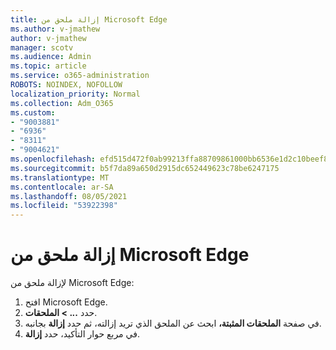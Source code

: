 ```yaml
---
title: إزالة ملحق من Microsoft Edge
ms.author: v-jmathew
author: v-jmathew
manager: scotv
ms.audience: Admin
ms.topic: article
ms.service: o365-administration
ROBOTS: NOINDEX, NOFOLLOW
localization_priority: Normal
ms.collection: Adm_O365
ms.custom:
- "9003881"
- "6936"
- "8311"
- "9004621"
ms.openlocfilehash: efd515d472f0ab99213ffa88709861000bb6536e1d2c10beef8f6d534cc94a7b
ms.sourcegitcommit: b5f7da89a650d2915dc652449623c78be6247175
ms.translationtype: MT
ms.contentlocale: ar-SA
ms.lasthandoff: 08/05/2021
ms.locfileid: "53922398"
---
```

# <a name="remove-an-extension-from-microsoft-edge"></a>إزالة ملحق من Microsoft Edge

لإزالة ملحق من Microsoft Edge:

1. افتح Microsoft Edge.
2. حدد **... > الملحقات**.
3. في صفحة **الملحقات المثبتة،** ابحث عن الملحق الذي تريد إزالته، ثم حدد **إزالة** بجانبه.
4. في مربع حوار التأكيد، حدد **إزالة**.
